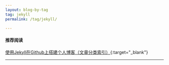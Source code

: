 ```yaml
---
layout: blog-by-tag
tag: jekyll
permalink: /tag/jekyll/

---
```


#### 推荐阅读

[使用Jekyll在Github上搭建个人博客（文章分类索引）](https://segmentfault.com/a/1190000000406017#item-2-7){:target="_blank"}

---